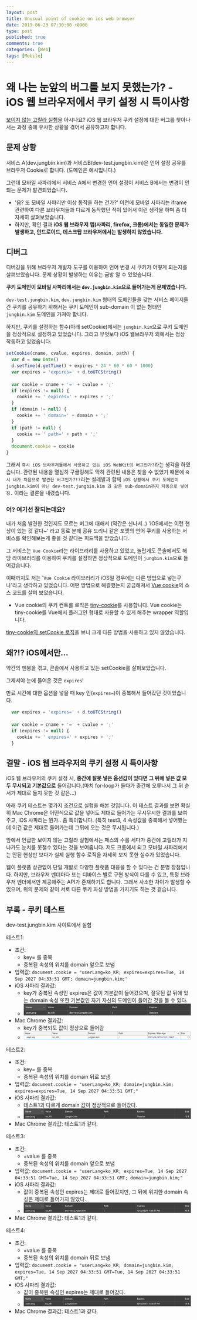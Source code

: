 ```yaml
---
layout: post
title: Unusual point of cookie on ios web browser
date: 2019-06-23 07:30:00 +0900
type: post
published: true
comments: true
categories: [Web]
tags: [Mobile]
---
```


# 왜 나는 눈앞의 버그를 보지 못했는가? - iOS 웹 브라우저에서 쿠키 설정 시 특이사항
[보이지 않는 고릴라 실험](https://www.youtube.com/watch?v=vJG698U2Mvo)을 아시나요?
iOS 웹 브라우저 쿠키 설정에 대한 버그를 찾아나서는 과정 중에 유사한 상황을 겪어서 공유하고자 합니다.

## 문제 상황
서비스 A(dev.jungbin.kim)과 서비스B(dev-test.jungbin.kim)은 언어 설정 공유를 브라우저 Cookie로 합니다. (도메인은 예시입니다.)

그런데 모바일 사파리에서 서비스 A에서 변경한 언어 설정이 서비스 B에서는 변경이 안되는 문제가 발견되었습니다.

* '음? 또 모바일 사파리만 이상 동작을 하는 건가?' 이전에 모바일 사파리는 iframe 관련하여 다른 브라우저들과 다르게 동작했던 적이 있어서 이런 생각을 하며 좀 더 자세히 살펴보았습니다.
* 하지만, 확인 결과 **iOS 웹 브라우저 앱(사파리, firefox, 크롬)에서는 동일한 문제가 발생하고, 안드로이드, 데스크탑 브라우저에서는 발생하지 않았습니다.**

## 디버그
디버깅을 위해 브라우저 개발자 도구를 이용하여 언어 변경 시 쿠키가 어떻게 되는지를 살펴보았습니다. 
문제 상황이 발생하는 이유는 금방 알 수 있었습니다. 

**쿠키 도메인이 모바일 사파리에서는 `dev.jungbin.kim`으로 들어가는게 문제였습니다.**

`dev-test.jungbin.kim`, `dev.jungbin.kim` 형태의 도메인들을 갖는 서비스 페이지들 간 쿠키를 공유하기 위해서는 쿠키 도메인이 sub-domain 이 없는 형태인 `jungbin.kim` 도메인을 가져야 합니다.

하지만, 쿠키를 설정하는 함수(아래 setCookie)에서는 `jungbin.kim`으로 쿠키 도메인을 정상적으로 설정하고 있었습니다. 그리고 무엇보다 iOS 웹브라우저 외에서는 정상 작동하고 있었습니다.

```js
setCookie(cname, cvalue, expires, domain, path) {
  var d = new Date()
  d.setTime(d.getTime() + expires * 24 * 60 * 60 * 1000)
  var expires = 'expires=' + d.toUTCString()

  var cookie = cname + '=' + cvalue + ';'
  if (expires != null) {
    cookie += ' expires=' + expires + ';'
  }
  if (domain != null) {
    cookie += ' domain=' + domain + ';'
  }
  if (path != null) {
    cookie += ' path=' + path + ';'
  }
  document.cookie = cookie
}
```

그래서 `혹시 iOS 브라우저들에서 사용하고 있는 iOS WebKit의 버그인가?`라는 생각을 하였습니다. 
관련된 내용을 열심히 구글링해도 딱히 관련된 내용은 찾을 수 없었기 때문에 `혹시 내가 처음으로 발견한 버그인가?!?`라는 설레발과 함께 `iOS 상황에서 쿠키 도메인이 jungbin.kim이 아닌 dev-test.jungbin.kim 과 같은 sub-domain까지 자동으로 넣어짐.` 이라는 결론을 내렸습니다.

### 어? 여기선 잘되는데요?
내가 처음 발견한 것인지도 모르는 버그에 대해서 (약간은 신나서..) 'iOS에서는 이런 현상이 있는 것 같다~' 라고 동료 분께 공유 드리니 같은 포맷의 언어 쿠키를 사용하는 서비스를 확인해보는게 좋을 것 같다는 피드백을 받았습니다.

그 서비스는 `Vue Cookie`라는 라이브러리를 사용하고 있었고, 놀랍게도 콘솔에서도 해당 라이브러리를 이용하여 쿠키를 설정하면 정상적으로 도메인이 `jungbin.kim`으로 들어갔습니다.

이때까지도 저는 '`Vue Cookie` 라이브러리가 iOS일 경우에는 다른 방법으로 넣는구나'라고 생각하고 있었습니다. 어떤 방법으로 해결했는지 궁금해져서 [Vue cookie](https://github.com/alfhen/vue-cookie)의 소스 코드를 살펴 보았습니다.
- Vue cookie의 쿠키 컨트롤 로직은 [tiny-cookie](https://github.com/Alex1990/tiny-cookie)를 사용합니다. Vue cookie는 tiny-cookie를 Vue에서 플러그인 형태로 사용할 수 있게 해주는 wrapper 역할입니다.

[tiny-cookie의 setCookie 로직](https://github.com/Alex1990/tiny-cookie/blob/master/src/index.js#L52)을 보니 크게 다른 방법을 사용하고 있지 않았습니다.

## 왜?!? iOS에서만...
약간의 멘붕을 겪고, 콘솔에서 사용하고 있는 setCookie를 살펴보았습니다. 

그제서야 눈에 들어온 것은 `expires`!

만료 시간에 대한 옵션을 넣을 때 key 인(`expires=`)이 중복해서 들어갔던 것이었습니다.

```js
  var expires = 'expires=' + d.toUTCString()

  var cookie = cname + '=' + cvalue + ';'
  if (expires != null) {
    cookie += ' expires=' + expires + ';'
  }
```

## 결말 - iOS 웹 브라우저의 쿠키 설정 시 특이사항
iOS 웹 브라우저의 쿠키 설정 시, **중간에 잘못 넣은 옵션값이 있다면 그 뒤에 넣은 값 모두 무시되고 기본값으로** 들어갑니다.(마치 for-loop가 돌다가 중간에 오류나서 그 뒤 순서가 제대로 돌지 못한 것 같은...)

아래 쿠키 테스트는 몇가지 조건으로 실험을 해본 것입니다. 이 테스트 결과를 보면 확실히 Mac Chrome은 어떤식으로 값을 넣어도 제대로 들어가는 무시무시한 결과를 보여주고, iOS 사파리는 뭔가.. 좀 특이합니다. (특히 test3, 4 속성값을 중복해서 넣어봤는데 이건 값은 제대로 들어가는데 그뒤에 오는 것은 무시됩니다.)

앞에서 언급한 보이지 않는 고릴라 실험에서는 패스의 수를 세다가 중간에 고릴라가 지나가도 눈치를 못챌수 있다는 것을 보여줍니다. 저도 크롬에서 되고 모바일 사파리에서는 안된 현상만 보다가 실제 실행 함수 로직을 자세히 보지 못한 실수가 있었습니다. 

웹이 플랫폼 상관없이 단일 개발로 다양한 플랫폼 대응을 할 수 있다는 건 분명 장점입니다. 하지만, 브라우저 벤더마다 또는 디바이스 별로 구현 방식이 다를 수 있고, 특정 브라우저 벤더에서만 제공해주는 API가 존재하기도 합니다. 그래서 사소한 차이가 발생할 수 있으며, 위의 문제와 같이 서로 다른 쿠키 파싱 방법을 가지기도 하는 것 같습니다. 


## 부록 - 쿠키 테스트
dev-test.jungbin.kim 사이트에서 실험

테스트1: 
* 조건: 
    * key= 를 중복
    * 중복된 속성의 위치를 domain 앞으로 보냄
* 입력값: `document.cookie = "userLang=ko_KR; expires=expires=Tue, 14 Sep 2027 04:33:51 GMT; domain=jungbin.kim;"`
* iOS 사파리 결과값: 
  * key가 중복된 속성인 expires은 값이 기본값이 들어갔으며, 잘못된 값 뒤에 있는 domain 속성 또한 기본값인 자기 자신의 도메인이 들어간 것을 볼 수 있다. 
  * ![test1-ios-safari.png](/img/posts/2019-06-23-test1-ios-safari.png)
* Mac Chrome 결과값: 
  * key가 중복되도 값이 정상으로 들어감
  * ![test1-mac-chrome.png](/img/posts/2019-06-23-test1-mac-chrome.png)

테스트2: 
* 조건: 
    * key= 를 중복
    * 중복된 속성의 위치를 domain 뒤로 보냄
* 입력값: `document.cookie = "userLang=ko_KR; domain=jungbin.kim; expires=expires=Tue, 14 Sep 2027 04:33:51 GMT;"`
* iOS 사파리 결과값: 
  * 테스트1과 다르게 domain 값이 정상적으로 들어갔다.
  * ![test2-ios-safari.png](/img/posts/2019-06-23-test2-ios-safari.png)
* Mac Chrome 결과값: 테스트1과 같다.

테스트3: 
* 조건:
    * =value 를 중복
    * 중복된 속성의 위치를 domain 앞으로 보냄
* 입력값: `document.cookie = "userLang=ko_KR; expires=Tue, 14 Sep 2027 04:33:51 GMT=Tue, 14 Sep 2027 04:33:51 GMT; domain=jungbin.kim;"`
* iOS 사파리 결과값: 
  * 값이 중복된 속성인 expires는 제대로 들어갔지만, 그 뒤에 위치한 domain 속성은 제대로 들어가지 않았다.
  * ![test3-ios-safari.png](/img/posts/2019-06-23-test3-ios-safari.png)
* Mac Chrome 결과값: 테스트1과 같다.

테스트4:
* 조건: 
    * =value 를 중복
    * 중복된 속성의 위치를 domain 뒤로 보냄
* 입력값: `document.cookie = "userLang=ko_KR; domain=jungbin.kim; expires=Tue, 14 Sep 2027 04:33:51 GMT=Tue, 14 Sep 2027 04:33:51 GMT;"`
* iOS 사파리 결과값: 
  * 값이 중복된 속성인 expires는 제대로 들어갔다. 
  * ![test4-ios-safari.png](/img/posts/2019-06-23-test4-ios-safari.png)
* Mac Chrome 결과값: 테스트1과 같다.